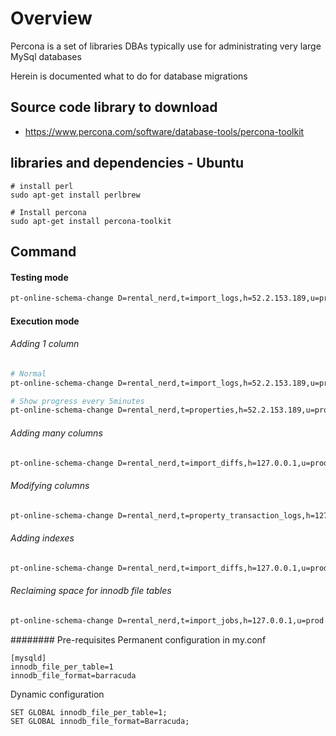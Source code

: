 # Overview
Percona is a set of libraries DBAs typically use for administrating very large MySql databases

Herein is documented what to do for database migrations

## Source code library to download
  - https://www.percona.com/software/database-tools/percona-toolkit

## libraries and dependencies - Ubuntu
```
# install perl
sudo apt-get install perlbrew

# Install percona
sudo apt-get install percona-toolkit
```

## Command

#### Testing mode
```bash
pt-online-schema-change D=rental_nerd,t=import_logs,h=52.2.153.189,u=prod --alter="ADD COLUMN lot INT(11)" --alter-foreign-keys-method="auto" --ask-pass --dry-run
```

#### Execution mode

###### Adding 1 column
```bash
# Normal
pt-online-schema-change D=rental_nerd,t=import_logs,h=52.2.153.189,u=prod --alter="ADD COLUMN lot INT(11)" --alter-foreign-keys-method="auto" --ask-pass --execute

# Show progress every 5minutes
pt-online-schema-change D=rental_nerd,t=properties,h=52.2.153.189,u=prod --progress time,5 --alter="ADD COLUMN lot INT(11)" --alter-foreign-keys-method="auto" --ask-pass --execute 
```

###### Adding many columns
```bash
pt-online-schema-change D=rental_nerd,t=import_diffs,h=127.0.0.1,u=prod --progress time,5 --alter="ADD COLUMN price_listed INT(11), ADD COLUMN price_closed INT(11);" --alter-foreign-keys-method="auto" --ask-pass --execute 
```

###### Modifying columns
```bash
pt-online-schema-change D=rental_nerd,t=property_transaction_logs,h=127.0.0.1,u=prod --alter="CHANGE transaction_type transaction_type varchar(50) DEFAULT NULL;" --alter-foreign-keys-method="auto" --ask-pass  --execute
```

###### Adding indexes
```bash
pt-online-schema-change D=rental_nerd,t=import_diffs,h=127.0.0.1,u=prod --alter="ADD INDEX imd_add (address) USING BTREE" --alter-foreign-keys-method="auto" --ask-pass  --execute
```


###### Reclaiming space for innodb file tables
```bash
pt-online-schema-change D=rental_nerd,t=import_jobs,h=127.0.0.1,u=prod --alter="ENGINE=InnoDB" --alter-foreign-keys-method="auto" --ask-pass --execute
```

######## Pre-requisites
Permanent configuration in my.conf
```
[mysqld]
innodb_file_per_table=1
innodb_file_format=barracuda
```

Dynamic configuration
```
SET GLOBAL innodb_file_per_table=1;
SET GLOBAL innodb_file_format=Barracuda;
```
